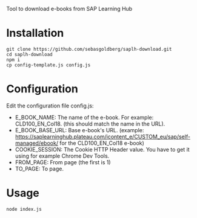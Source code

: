 Tool to download e-books from SAP Learning Hub

Installation
============

```
git clone https://github.com/sebasgoldberg/saplh-download.git
cd saplh-download
npm i
cp config-template.js config.js
```

Configuration
=============

Edit the configuration file config.js:
- E_BOOK_NAME: The name of the e-book. For example: CLD100_EN_Col18. (this should match the name in the URL).
- E_BOOK_BASE_URL: Base e-book's URL. (example: https://saplearninghub.plateau.com/icontent_e/CUSTOM_eu/sap/self-managed/ebook/ for the CLD100_EN_Col18 e-book)
- COOKIE_SESSION: The Cookie HTTP Header value. You have to get it using for example Chrome Dev Tools.
- FROM_PAGE: From page (the first is 1)
- TO_PAGE: To page.

Usage
=====

```
node index.js
```
